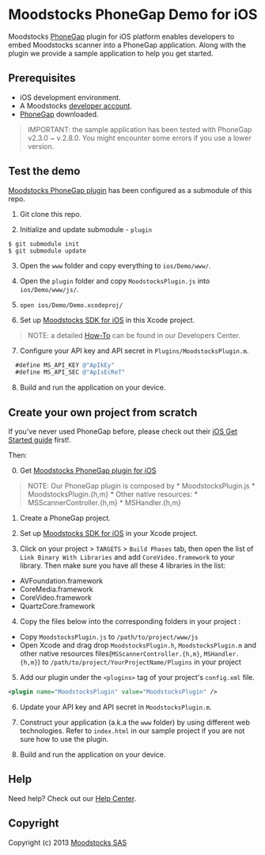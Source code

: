 # Moodstocks PhoneGap Demo for iOS

Moodstocks [PhoneGap](http://phonegap.com/) plugin for iOS platform enables developers to embed Moodstocks scanner into a PhoneGap application. Along with the plugin we provide a sample application to help you get started.

## Prerequisites

* iOS development environment.
* A Moodstocks [developer account](https://developers.moodstocks.com/register).
* [PhoneGap](http://phonegap.com/download/) downloaded.

> IMPORTANT: the sample application has been tested with PhoneGap v2.3.0 ~ v.2.8.0. You might encounter some errors if you use a lower version.

## Test the demo

[Moodstocks PhoneGap plugin](https://github.com/Moodstocks/moodstocks-phonegap-plugin/) has been configured as a submodule of this repo.

1. Git clone this repo.

2. Initialize and update submodule - `plugin`

  ```console
  $ git submodule init
  $ git submodule update
  ```

3. Open the `www` folder and copy everything to `ios/Demo/www/`.

4. Open the `plugin` folder and copy `MoodstocksPlugin.js` into `ios/Demo/www/js/`.

5. `open ios/Demo/Demo.xcodeproj/`

6. Set up [Moodstocks SDK for iOS](https://developers.moodstocks.com/downloads) in this Xcode project.

  > NOTE: a detailed [How-To](https://developers.moodstocks.com/doc/tuto-ios/1) can be found in our Developers Center.

7. Configure your API key and API secret in `Plugins/MoodstocksPlugin.m`.

  ```objective-c
    #define MS_API_KEY @"ApIkEy"
    #define MS_API_SEC @"ApIsEcReT"
  ```

8. Build and run the application on your device.

## Create your own project from scratch

If you've never used PhoneGap before, please check out their [iOS Get Started guide](http://docs.phonegap.com/en/2.3.0/guide_getting-started_ios_index.md.html#Getting%20Started%20with%20iOS) first!.

Then:

0. Get [Moodstocks PhoneGap plugin for iOS](https://github.com/Moodstocks/moodstocks-phonegap-plugin/ios)

  > NOTE: Our PhoneGap plugin is composed by
    * MoodstocksPlugin.js
    * MoodstocksPlugin.{h,m}
    * Other native resources:
      * MSScannerController.{h,m}
      * MSHandler.{h,m}

1. Create a PhoneGap project.

2. Set up [Moodstocks SDK for iOS](https://developers.moodstocks.com/downloads) in your Xcode project.

3. Click on your project > `TARGETS` > `Build Phases` tab, then open the list of `Link Binary With Libraries` and add `CoreVideo.framework` to your library. Then make sure you have all these 4 libraries in the list:
  * AVFoundation.framework
  * CoreMedia.framework
  * CoreVideo.framework
  * QuartzCore.framework

4. Copy the files below into the corresponding folders in your project :
  * Copy `MoodstocksPlugin.js` to `/path/to/project/www/js`
  * Open Xcode and drag drop `MoodstocksPlugin.h`, `MoodstocksPlugin.m` and other native resources files(`MSScannerController.{h,m}`, `MSHandler.{h,m}`) to `/path/to/project/YourProjectName/Plugins` in your project

5. Add our plugin under the ```<plugins>``` tag of your project's `config.xml` file.

  ```xml
  <plugin name="MoodstocksPlugin" value="MoodstocksPlugin" />
  ```

6. Update your API key and API secret in `MoodstocksPlugin.m`.

7. Construct your application (a.k.a the `www` folder) by using different web technologies. Refer to `index.html` in our sample project if you are not sure how to use the plugin.

7. Build and run the application on your device.

## Help

Need help? Check out our [Help Center](http://help.moodstocks.com/).

## Copyright

Copyright (c) 2013 [Moodstocks SAS](http://www.moodstocks.com)
